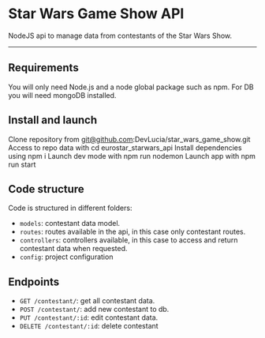 # Star Wars Game Show API

NodeJS api to manage data from contestants of the Star Wars Show.

---
## Requirements

You will only need Node.js and a node global package such as npm.
For DB you will need mongoDB installed.

## Install and launch

Clone repository from git@github.com:DevLucia/star_wars_game_show.git
Access to repo data with cd eurostar_starwars_api
Install dependencies using npm i
Launch dev mode with npm run nodemon
Launch app with npm run start

## Code structure

Code is structured in different folders:
- `models`: contestant data model.
- `routes`: routes available in the api, in this case only contestant routes.
- `controllers`: controllers available, in this case to access and return contestant data when requested.
- `config`: project configuration

## Endpoints

- `GET /contestant/`: get all contestant data.
- `POST /contestant/`: add new contestant to db.
- `PUT /contestant/:id`: edit contestant data.
- `DELETE /contestant/:id`: delete contestant


